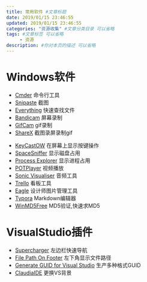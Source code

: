 ```yaml
---
title: 常用软件 #文章标题
date: 2019/01/15 23:46:55
updated: 2019/01/15 23:46:55
categories: "资源收集" #文章分类目录 可以省略
tags: #文章标签 可以省略
     - 资源
description: #你对本页的描述 可以省略
---
```


# Windows软件

- [Cmder](http://cmder.net/) 命令行工具
- [Snipaste](https://zh.snipaste.com/) 截图
- [Everything](http://www.voidtools.com/) 快速查找文件
- [Bandicam](https://www.bandicam.cn/) 屏幕录制
- [GifCam](https://gifcam.en.softonic.com/) gif录制   
- [ShareX](https://getsharex.com/) 截图录屏录制gif
<!-- more -->
- [KeyCastOW](https://brookhong.github.io/2014/04/28/keycast-on-windows.html) 在屏幕上显示按键操作
- [SpaceSniffer](http://www.uderzo.it/main_products/space_sniffer/) 显示磁盘占用
- [Process Explorer](https://docs.microsoft.com/zh-cn/sysinternals/downloads/process-explorer) 显示进程占用
- [POTPlayer](http://potplayer.daum.net/?lang=zh_CN) 视频播放
- [Sonic Visualiser](https://www.sonicvisualiser.org/) 音频工具
- [Trello](https://trello.com/) 看板工具
- [Eagle](https://cn.eagle.cool/) 设计师图片管理工具
- [Typora](https://www.typora.io/#windows) Markdown编辑器
- [WinMD5Free](http://www.winmd5.com/) MD5验证,快速求MD5

# VisualStudio插件

- [Supercharger](http://supercharger.tools/support.html) 左边栏快速导航
- [File Path On Footer](https://marketplace.visualstudio.com/items?itemName=ShemeerNS.FilePathOnFooter) 左下角显示文件路径
- [Generate GUID for Visual Studio](https://marketplace.visualstudio.com/items?itemName=kylebahrke.GenerateGUIDforVisualStudio2015) 生产多种格式GUID
- [ClaudiaIDE](https://marketplace.visualstudio.com/items?itemName=kbuchi.ClaudiaIDE) 更换VS背景